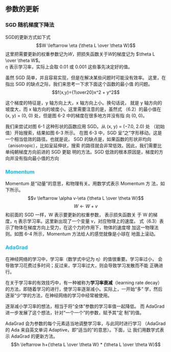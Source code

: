 ## <font>参数的更新</font>
### <font>SGD 随机梯度下降法</font>
SGD的更新方式如下式
$$W \leftarrow \eta {\theta L \over \theta W}$$
这里把需要更新的权重参数记为$W$，把损失函数关于$W$的梯度记为 $\theta L \over \theta W$。  
$\eta$ 表示学习率，实际上会取 0.01 或 0.001 这些事先决定好的值。

虽然 SGD 简单，并且容易实现，但是在解决某些问题时可能没有效率。
这里，在指出 SGD 的缺点之际，我们来思考一下求下面这个函数的最小值
的问题。
$$f(x,y)={1\over20}x^2 + y^2$$

这个梯度的特征是，y 轴方向上大，x 轴方向上小。换句话说，
就是 y 轴方向的坡度大，而 x 轴方向的坡度小。这里需要注意的是，虽然式
（6.2）的最小值在 (x, y) = (0, 0) 处，但是图 6-2 中的梯度在很多地方并没有指
向 (0, 0)。

我们来尝试对图 6-1 这种形状的函数应用 SGD。从 (x, y) = (−7.0, 2.0) 处
（初始值）开始搜索，结果如图 6-3 所示。
在图 6-3 中，SGD 呈“之”字形移动。这是一个相当低效的路径。也就是说，
SGD 的缺点是，如果函数的形状非均向（anisotropic），比如呈延伸状，搜索
的路径就会非常低效。因此，我们需要比单纯朝梯度方向前进的 SGD 更聪
明的方法。SGD 低效的根本原因是，梯度的方向并没有指向最小值的方向

### <font color=deepskyblue>Momentum</font>
Momentum 是“动量”的意思，和物理有关。用数学式表示 Momentum 方
法，如下所示。
$$v \leftarrow \alpha v-\eta {\theta L \over \theta W}$$
$$W \leftarrow W + v$$
和前面的 SGD 一样，W 表示要更新的权重参数， 表示损失函数关
于 W 的梯度，η 表示学习率。这里新出现了一个变量 v，对应物理上的速度。
式（6.3）表示了物体在梯度方向上受力，在这个力的作用下，物体的速度增
加这一物理法则。如图 6-4 所示，Momentum 方法给人的感觉就像是小球在
地面上滚动。

### <font color=deepskyblue>AdaGrad</font>
在神经网络的学习中，学习率（数学式中记为 η）的值很重要。学习率过小，
会导致学习花费过多时间；反过来，学习率过大，则会导致学习发散而不能
正确进行。

在关于学习率的有效技巧中，有一种被称为**学习率衰减**（learning rate
decay）的方法，即随着学习的进行，使学习率逐渐减小。实际上，一开始“多”
学，然后逐渐“少”学的方法，在神经网络的学习中经常被使用。

逐渐减小学习率的想法，相当于将“全体”参数的学习率值一起降低。
而 AdaGrad 进一步发展了这个想法，针对“一个一个”的参数，赋予其“定
制”的值。

AdaGrad 会为参数的每个元素适当地调整学习率，与此同时进行学习
（AdaGrad 的 Ada 来自英文单词 Adaptive，即“适当的”的意思）。下面，让
我们用数学式表示 AdaGrad 的更新方法。
$$h \leftarrow h+{\theta L \over \theta W} * {\theta L \over \theta W}$$